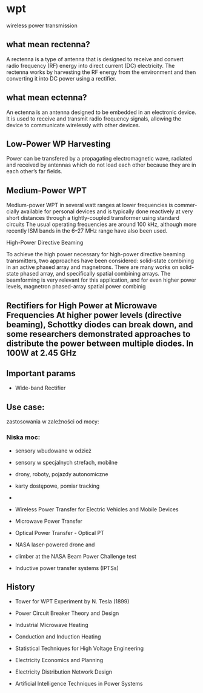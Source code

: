 # wpt
wireless power transmission




## what mean rectenna?

A rectenna is a type of antenna that is designed to receive and convert radio frequency (RF) energy into direct current (DC) electricity. The rectenna works by harvesting the RF energy from the environment and then converting it into DC power using a rectifier.



## what mean ectenna?

An ectenna is an antenna designed to be embedded in an electronic device. It is used to receive and transmit radio frequency signals, allowing the device to communicate wirelessly with other devices.


## Low-Power WP Harvesting

Power can be transfered by a propagating electromagnetic wave, radiated and received by antennas which do not load each other because they are in each other’s far fields. 

## Medium-Power WPT

Medium-power WPT in several watt ranges at lower frequencies is commer-cially available for personal devices and is typically done reactively at very
short distances through a tightly-coupled transformer using standard circuits
The usual operating frequencies are around 100 kHz, although more recently ISM bands in the 6–27 MHz range have also been used.


High-Power Directive Beaming

To achieve the high power necessary for high-power directive beaming transmitters, two approaches have been considered: solid-state combining in an active phased array and magnetrons. 
There are many works on solid-state phased array, and specifically spatial combining arrays.
The beamforming is very relevant for this application, and for even
higher power levels, magnetron phased-array spatial power combinig

## Rectifiers for High Power at Microwave Frequencies At higher power levels (directive beaming), Schottky diodes can break down, and some researchers demonstrated approaches to distribute the power between multiple diodes. In 100W at 2.45 GHz 


## Important params

+ Wide-band Rectifier



## Use case:

zastosowania w zależności od mocy:

### Niska moc:
+ sensory wbudowane w odzież
+ sensory w specjalnych strefach, mobilne
+ drony, roboty, pojazdy autonomiczne
+ karty dostępowe, pomiar tracking
+ 




+ Wireless Power Transfer for Electric Vehicles and Mobile Devices
+ Microwave Power Transfer
+ Optical Power Transfer - Optical PT


+ NASA laser-powered drone and 
+ climber at the NASA Beam Power Challenge test
+ Inductive power transfer systems (IPTSs)




## History

+ Tower for WPT Experiment by N. Tesla (1899)


+ Power Circuit Breaker Theory and Design
+ Industrial Microwave Heating 
+ Conduction and Induction Heating
+ Statistical Techniques for High Voltage Engineering
+ Electricity Economics and Planning 
+ Electricity Distribution Network Design
+ Artificial Intelligence Techniques in Power Systems
